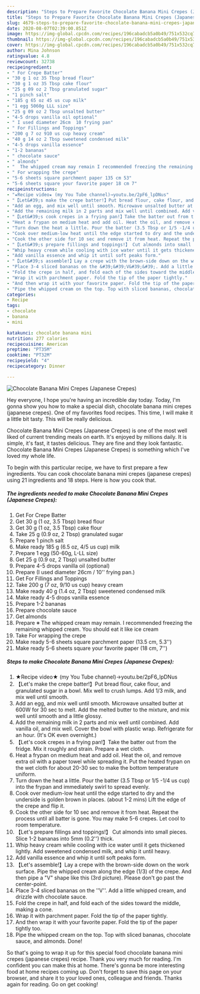 ```yaml
---
description: "Steps to Prepare Favorite Chocolate Banana Mini Crepes (Japanese Crepes)"
title: "Steps to Prepare Favorite Chocolate Banana Mini Crepes (Japanese Crepes)"
slug: 4679-steps-to-prepare-favorite-chocolate-banana-mini-crepes-japanese-crepes
date: 2020-08-07T02:39:00.851Z
image: https://img-global.cpcdn.com/recipes/196cabadcb5a0b49/751x532cq70/chocolate-banana-mini-crepes-japanese-crepes-recipe-main-photo.jpg
thumbnail: https://img-global.cpcdn.com/recipes/196cabadcb5a0b49/751x532cq70/chocolate-banana-mini-crepes-japanese-crepes-recipe-main-photo.jpg
cover: https://img-global.cpcdn.com/recipes/196cabadcb5a0b49/751x532cq70/chocolate-banana-mini-crepes-japanese-crepes-recipe-main-photo.jpg
author: Mina Johnson
ratingvalue: 4.8
reviewcount: 32738
recipeingredient:
- " For Crepe Batter"
- "30 g 1 oz 35 Tbsp bread flour"
- "30 g 1 oz 35 Tbsp cake flour"
- "25 g 09 oz 2 Tbsp granulated sugar"
- "1 pinch salt"
- "185 g 65 oz 45 us cup milk"
- "1 egg 5060g LLL size"
- "25 g 09 oz 2 Tbsp unsalted butter"
- "4-5 drops vanilla oil optional"
- " I used diameter 26cm  10 frying pan"
- " For Fillings and Toppings"
- "200 g 7 oz 910 us cup heavy cream"
- "40 g 14 oz 2 Tbsp sweetened condensed milk"
- "4-5 drops vanilla essence"
- "1-2 bananas"
- " chocolate sauce"
- " almonds"
- "  The whipped cream may remain I recommended freezing the remaining whipped cream You should eat it like ice cream"
- " For wrapping the crepe"
- "5-6 sheets square parchment paper 135 cm 53"
- "5-6 sheets square your favorite paper 18 cm 7"
recipeinstructions:
- "★Recipe video★ (my You Tube channel)→youtu.be/2pF6_lpDNus"
- "【Let&#39;s make the crepe batter!】Put bread flour, cake flour, and granulated sugar in a bowl. Mix well to crush lumps. Add 1/3 milk, and mix well until smooth."
- "Add an egg, and mix well until smooth. Microwave unsalted butter at 600W for 30 sec to melt. Add the melted butter to the mixture, and mix well until smooth and a little glossy."
- "Add the remaining milk in 2 parts and mix well until combined. Add vanilla oil, and mix well. Cover the bowl with plastic wrap. Refrigerate for an hour. (It&#39;s OK even overnight.)"
- "【Let&#39;s cook crepes in a frying pan!】Take the batter out from the fridge. Mix it roughly and strain. Prepare a wet cloth."
- "Heat a frypan on medium heat and add oil. Heat the oil, and remove extra oil with a paper towel while spreading it. Put the heated frypan on the wet cloth for about 20-30 sec to make the bottom temperature uniform."
- "Turn down the heat a little. Pour the batter (3.5 Tbsp or 1/5 -1/4 us cup) into the frypan and immediately swirl to spread evenly."
- "Cook over medium-low heat until the edge started to dry and the underside is golden brown in places. (about 1-2 mins) Lift the edge of the crepe and flip it."
- "Cook the other side for 10 sec and remove it from heat. Repeat the process until all batter is gone. You may make 5-6 crepes. Let cool to room temperature."
- "【Let&#39;s prepare fillings and toppings!】 Cut almonds into small pieces. Slice 1-2 bananas into 5mm (0.2&#39;&#39;) thick."
- "Whip heavy cream while cooling with ice water until it gets thickened lightly. Add sweetened condensed milk, and whip it until heavy."
- "Add vanilla essence and whip it until soft peaks form."
- "【Let&#39;s assemble!】Lay a crepe with the brown-side down on the work surface. Pipe the whipped cream along the edge (1/3) of the crepe. And then pipe a &#34;V&#34; shape like this (3rd picture). Please don&#39;t go past the center-point."
- "Place 3-4 sliced bananas on the &#39;&#39;V&#39;&#39;. Add a little whipped cream, and drizzle with chocolate sauce."
- "Fold the crepe in half, and fold each of the sides toward the middle, making a cone."
- "Wrap it with parchment paper. Fold the tip of the paper tightly."
- "And then wrap it with your favorite paper. Fold the tip of the paper tightly too."
- "Pipe the whipped cream on the top. Top with sliced bananas, chocolate sauce, and almonds. Done!"
categories:
- Recipe
tags:
- chocolate
- banana
- mini

katakunci: chocolate banana mini 
nutrition: 277 calories
recipecuisine: American
preptime: "PT35M"
cooktime: "PT32M"
recipeyield: "4"
recipecategory: Dinner

---
```



![Chocolate Banana Mini Crepes (Japanese Crepes)](https://img-global.cpcdn.com/recipes/196cabadcb5a0b49/751x532cq70/chocolate-banana-mini-crepes-japanese-crepes-recipe-main-photo.jpg)

Hey everyone, I hope you're having an incredible day today. Today, I'm gonna show you how to make a special dish, chocolate banana mini crepes (japanese crepes). One of my favorites food recipes. This time, I will make it a little bit tasty. This will be really delicious.

Chocolate Banana Mini Crepes (Japanese Crepes) is one of the most well liked of current trending meals on earth. It's enjoyed by millions daily. It is simple, it's fast, it tastes delicious. They are fine and they look fantastic. Chocolate Banana Mini Crepes (Japanese Crepes) is something which I've loved my whole life.




To begin with this particular recipe, we have to first prepare a few ingredients. You can cook chocolate banana mini crepes (japanese crepes) using 21 ingredients and 18 steps. Here is how you cook that.

<!--inarticleads1-->

##### The ingredients needed to make Chocolate Banana Mini Crepes (Japanese Crepes):

1. Get  For Crepe Batter
1. Get 30 g (1 oz, 3.5 Tbsp) bread flour
1. Get 30 g (1 oz, 3.5 Tbsp) cake flour
1. Take 25 g (0.9 oz, 2 Tbsp) granulated sugar
1. Prepare 1 pinch salt
1. Make ready 185 g (6.5 oz, 4/5 us cup) milk
1. Prepare 1 egg (50-60g, L-LL size)
1. Get 25 g (0.9 oz, 2 Tbsp) unsalted butter
1. Prepare 4-5 drops vanilla oil (optional)
1. Prepare  (I used diameter 26cm / 10&#39;&#39; frying pan.)
1. Get  For Fillings and Toppings
1. Take 200 g (7 oz, 9/10 us cup) heavy cream
1. Make ready 40 g (1.4 oz, 2 Tbsp) sweetened condensed milk
1. Make ready 4-5 drops vanilla essence
1. Prepare 1-2 bananas
1. Prepare  chocolate sauce
1. Get  almonds
1. Prepare  ※ The whipped cream may remain. I recommended freezing the remaining whipped cream. You should eat it like ice cream
1. Take  For wrapping the crepe
1. Make ready 5-6 sheets square parchment paper (13.5 cm, 5.3&#39;&#39;)
1. Make ready 5-6 sheets square your favorite paper (18 cm, 7&#39;&#39;)




<!--inarticleads2-->

##### Steps to make Chocolate Banana Mini Crepes (Japanese Crepes):

1. ★Recipe video★ (my You Tube channel)→youtu.be/2pF6_lpDNus
1. 【Let&#39;s make the crepe batter!】Put bread flour, cake flour, and granulated sugar in a bowl. Mix well to crush lumps. Add 1/3 milk, and mix well until smooth.
1. Add an egg, and mix well until smooth. Microwave unsalted butter at 600W for 30 sec to melt. Add the melted butter to the mixture, and mix well until smooth and a little glossy.
1. Add the remaining milk in 2 parts and mix well until combined. Add vanilla oil, and mix well. Cover the bowl with plastic wrap. Refrigerate for an hour. (It&#39;s OK even overnight.)
1. 【Let&#39;s cook crepes in a frying pan!】Take the batter out from the fridge. Mix it roughly and strain. Prepare a wet cloth.
1. Heat a frypan on medium heat and add oil. Heat the oil, and remove extra oil with a paper towel while spreading it. Put the heated frypan on the wet cloth for about 20-30 sec to make the bottom temperature uniform.
1. Turn down the heat a little. Pour the batter (3.5 Tbsp or 1/5 -1/4 us cup) into the frypan and immediately swirl to spread evenly.
1. Cook over medium-low heat until the edge started to dry and the underside is golden brown in places. (about 1-2 mins) Lift the edge of the crepe and flip it.
1. Cook the other side for 10 sec and remove it from heat. Repeat the process until all batter is gone. You may make 5-6 crepes. Let cool to room temperature.
1. 【Let&#39;s prepare fillings and toppings!】 Cut almonds into small pieces. Slice 1-2 bananas into 5mm (0.2&#39;&#39;) thick.
1. Whip heavy cream while cooling with ice water until it gets thickened lightly. Add sweetened condensed milk, and whip it until heavy.
1. Add vanilla essence and whip it until soft peaks form.
1. 【Let&#39;s assemble!】Lay a crepe with the brown-side down on the work surface. Pipe the whipped cream along the edge (1/3) of the crepe. And then pipe a &#34;V&#34; shape like this (3rd picture). Please don&#39;t go past the center-point.
1. Place 3-4 sliced bananas on the &#39;&#39;V&#39;&#39;. Add a little whipped cream, and drizzle with chocolate sauce.
1. Fold the crepe in half, and fold each of the sides toward the middle, making a cone.
1. Wrap it with parchment paper. Fold the tip of the paper tightly.
1. And then wrap it with your favorite paper. Fold the tip of the paper tightly too.
1. Pipe the whipped cream on the top. Top with sliced bananas, chocolate sauce, and almonds. Done!




So that's going to wrap it up for this special food chocolate banana mini crepes (japanese crepes) recipe. Thank you very much for reading. I'm confident you can make this at home. There's gonna be more interesting food at home recipes coming up. Don't forget to save this page on your browser, and share it to your loved ones, colleague and friends. Thanks again for reading. Go on get cooking!
